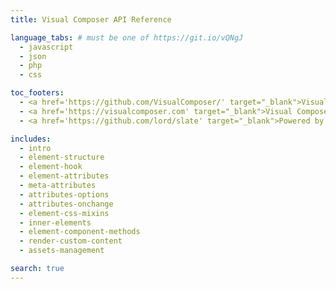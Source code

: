 ```yaml
---
title: Visual Composer API Reference

language_tabs: # must be one of https://git.io/vQNgJ
  - javascript
  - json
  - php
  - css

toc_footers:
  - <a href='https://github.com/VisualComposer/' target="_blank">Visual Composer GitHub</a>
  - <a href='https://visualcomposer.com' target="_blank">Visual Composer</a>
  - <a href='https://github.com/lord/slate' target="_blank">Powered by Slate</a>

includes:
  - intro
  - element-structure
  - element-hook
  - element-attributes
  - meta-attributes
  - attributes-options
  - attributes-onchange
  - element-css-mixins
  - inner-elements
  - element-component-methods
  - render-custom-content
  - assets-management

search: true
---
```

